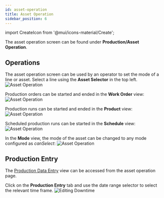```yaml
---
id: asset-operation
title: Asset Operation
sidebar_position: 6
---
```

import CreateIcon from '@mui/icons-material/Create';

The asset operation screen can be found under **Production/Asset Operation**.

## Operations
The asset operation screen can be used by an operator to set the mode of a line or asset. Select a line using the **Asset Selector** in the top left.
![Asset Operation](/img/36.png)

Production orders can be started and ended in the **Work Order** view:
![Asset Operation](/img/51.png)

Production runs can be started and ended in the **Product** view: 
![Asset Operation](/img/52.png)

Scheduled production runs can be started in the **Schedule** view:
![Asset Operation](/img/50.png)

In the **Mode** view, the mode of the asset can be changed to any mode configured as *canSelect*:
![Asset Operation](/img/53.png)

## Production Entry
The [Production Data Entry](docs/products/ops/production-data-entry.md) view can be accessed from the asset operation page. 

Click on the <CreateIcon fontSize="small" /> **Production Entry** tab and use the date range selector to select the relevant time frame.
   ![Editing Downtime](/img/54.png)
